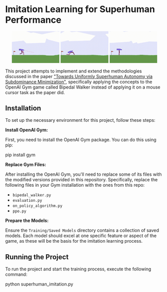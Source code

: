 # Imitation Learning for Superhuman Performance

<p align="center">
  <img src="/Assets/great.gif" width="30%" alt="Superhuman Imitation Learning - Great Performance" />
  <img src="/Assets/no_fall.gif" width="30%" alt="Superhuman Imitation Learning - No Fall" />
  <img src="/Assets/no_energy_waste.gif" width="30%" alt="Superhuman Imitation Learning - Efficient Energy Usage" />
</p>

This project attempts to implement and extend the methodologies discussed in the paper ["Towards Uniformly Superhuman Autonomy via Subdominance Minimization"](https://proceedings.mlr.press/v162/ziebart22a/ziebart22a.pdf), specifically applying the concepts to the OpenAI Gym game called Bipedal Walker instead of applying it on a mouse cursor task as the paper did.

## Installation

To set up the necessary environment for this project, follow these steps:

**Install OpenAI Gym:**

   First, you need to install the OpenAI Gym package. You can do this using pip:

pip install gym

**Replace Gym Files:**

After installing the OpenAI Gym, you'll need to replace some of its files with the modified versions provided in this repository. Specifically, replace the following files in your Gym installation with the ones from this repo:

- `bipedal_walker.py`
- `evaluation.py`
- `on_policy_algorithm.py`
- `ppo.py`

**Prepare the Models:**

Ensure the `Training/Saved Models` directory contains a collection of saved models. Each model should excel at one specific feature or aspect of the game, as these will be the basis for the imitation learning process.

## Running the Project

To run the project and start the training process, execute the following command:

python superhuman_imitation.py



